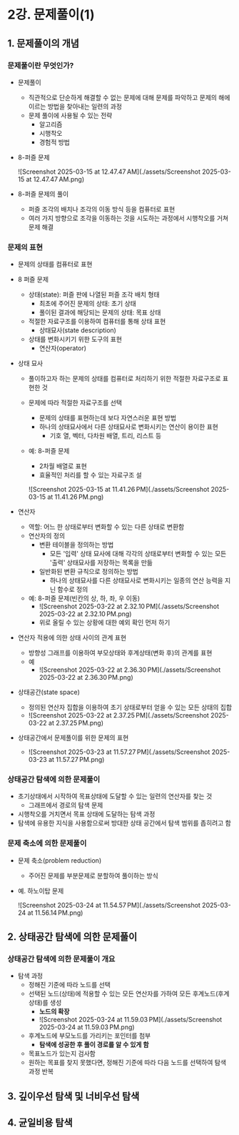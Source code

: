 # 2강. 문제풀이(1)

## 1. 문제풀이의 개념

### 문제풀이란 무엇인가?

- 문제풀이

  - 직관적으로 단순하게 해결할 수 없는 문제에 대해 문제를 파악하고 문제의 해에 이르는 방법을 찾아내는 일련의 과정
  - 문제 풀이에 사용될 수 있는 전략
    - 알고리즘
    - 시행착오
    - 경험적 방법

- 8-퍼즐 문제

  ![Screenshot 2025-03-15 at 12.47.47 AM](./assets/Screenshot 2025-03-15 at 12.47.47 AM.png)

- 8-퍼즐 문제의 풀이
  - 퍼즐 조각의 배치나 조각의 이동 방식 등을 컴퓨터로 표현
  - 여러 가지 방향으로 조각을 이동하는 것을 시도하는 과정에서 시행착오를 거쳐 문제 해결



### 문제의 표현

- 문제의 상태를 컴퓨터로 표현
- 8 퍼즐 문제
  - 상태(state): 퍼즐 판에 나열된 퍼즐 조각 배치 형태
    - 최초에 주어진 문제의 상태: 초기 상태
    - 풀이된 결과에 해당되는 문제의 상태: 목표 상태
  - 적절한 자료구조를 이용하여 컴퓨터를 통해 상태 표현
    - 상태묘사(state description)
  - 상태를 변화시키기 위한 도구의 표현
    - 연산자(operator)

- 상태 묘사

  - 풀이하고자 하는 문제의 상태를 컴퓨터로 처리하기 위한 적절한 자료구조로 표현한 것

  - 문제에 따라 적절한 자료구조를 선택

    - 문제의 상태를 표현하는데 보다 자연스러운 표현 방법
    - 하나의 상태묘사에서 다른 상태묘사로 변화시키는 연산이 용이한 표현
      - 기호 열, 벡터, 다차원 배열, 트리, 리스트 등

  - 예: 8-퍼즐 문제

    - 2차월 배열로 표현
    - 효율적인 처리를 할 수 있는 자료구조 설 

    ![Screenshot 2025-03-15 at 11.41.26 PM](./assets/Screenshot 2025-03-15 at 11.41.26 PM.png)

- 연산자

  - 역할: 어느 한 상태로부터 변화할 수 있는 다른 상태로 변환함
  - 연산자의 정의
    - 변환 테이블을 정의하는 방법
      - 모든 '입력' 상태 묘사에 대해 각각의 상태로부터 변화할 수 있는 모든 '출력' 상태묘사를 저장하는 목록을 만듦
    - 일반화된 변환 규칙으로 정의하는 방법
      - 하나의 상태묘사를 다른 상태묘사로 변화시키는 일종의 연산 능력을 지닌 함수로 정의
  - 예: 8-퍼즐 문제(빈칸의 상, 하, 좌, 우 이동)
    - ![Screenshot 2025-03-22 at 2.32.10 PM](./assets/Screenshot 2025-03-22 at 2.32.10 PM.png)
    - 위로 올릴 수 있는 상황에 대한 예외 확인 먼저 하기

- 연산자 적용에 의한 상태 사이의 관계 표현

  - 방향성 그래프를 이용하여 부모상태와 후계상태(변화 후)의 관계를 표현
  - 예
    - ![Screenshot 2025-03-22 at 2.36.30 PM](./assets/Screenshot 2025-03-22 at 2.36.30 PM.png)

- 상태공간(state space)

  - 정의된 연산자 집합을 이용하여 초기 상태로부터 얻을 수 있는 모든 상태의 집합
  - ![Screenshot 2025-03-22 at 2.37.25 PM](./assets/Screenshot 2025-03-22 at 2.37.25 PM.png)

- 상태공간에서 문제풀이를 위한 문제의 표현
  - ![Screenshot 2025-03-23 at 11.57.27 PM](./assets/Screenshot 2025-03-23 at 11.57.27 PM.png)



### 상태공간 탐색에 의한 문제풀이

- 초기상태에서 시작하여 목표상태에 도달할 수 있는 일련의 연산자를 찾는 것
  - 그래프에서 경로의 탐색 문제
- 시행착오를 거치면서 목표 상태에 도달하는 탐색 과정
- 탐색에 유용한 지식을 사용함으로써 방대한 상태 공간에서 탐색 범위를 좁히려고 함



### 문제 축소에 의한 문제풀이

- 문제 축소(problem reduction)

  - 주어진 문제를 부분문제로 분할하여 풀이하는 방식

- 예. 하노이탑 문제

  ![Screenshot 2025-03-24 at 11.54.57 PM](./assets/Screenshot 2025-03-24 at 11.56.14 PM.png)

  



## 2. 상태공간 탐색에 의한 문제풀이

### 상태공간 탐색에 의한 문제풀이 개요

- 탐색 과정
  - 정해진 기준에 따라 노드를 선택
  - 선택된 노드(상태)에 적용할 수 있는 모든 연산자를 가하여 모든 후계노드(후계상태)를 생성
    - **노드의 확장**
    - ![Screenshot 2025-03-24 at 11.59.03 PM](./assets/Screenshot 2025-03-24 at 11.59.03 PM.png)
  - 후계노드에 부모노드를 가리키는 포인터를 첨부
    - **탐색에 성공한 후 풀이 경로를 알 수 있게 함**
  - 목표노드가 있는지 검사함
  - 원하는 목표를 찾지 못했다면, 정해진 기준에 따라 다음 노드를 선택하여 탐색 과정 반복



## 3. 깊이우선 탐색 및 너비우선 탐색



## 4. 균일비용 탐색